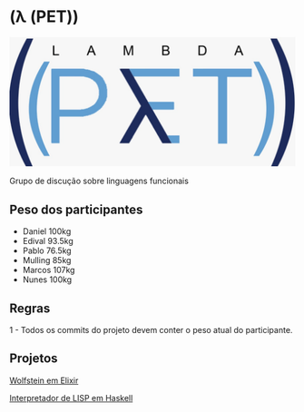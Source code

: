 # (λ (PET))

![lambda pet](images/logo.jpg "lambda pet")

Grupo de discução sobre linguagens funcionais

## Peso dos participantes

* Daniel 100kg
* Edival 93.5kg
* Pablo 76.5kg
* Mulling 85kg
* Marcos 107kg
* Nunes 100kg

## Regras
1 -  Todos os commits do projeto devem conter o peso atual do participante.


## Projetos

[Wolfstein em Elixir](https://github.com/matheusnunesismael/Wolfenstein-In-Elixir)

[Interpretador de LISP em Haskell](https://github.com/Mulling/meta)
